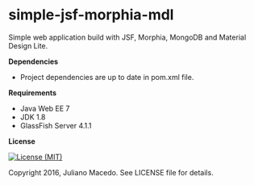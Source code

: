 # simple-jsf-morphia-mdl
Simple web application build with JSF, Morphia, MongoDB and Material Design Lite.

**Dependencies**

* Project dependencies are up to date in pom.xml file.
 
**Requirements**
* Java Web EE 7
* JDK 1.8
* GlassFish Server 4.1.1

**License**

[![License (MIT)](https://img.shields.io/badge/license-MIT-brightgreen.svg?style=flat-square)](http://opensource.org/licenses/MIT)
  
Copyright 2016, Juliano Macedo.
See LICENSE file for details.

